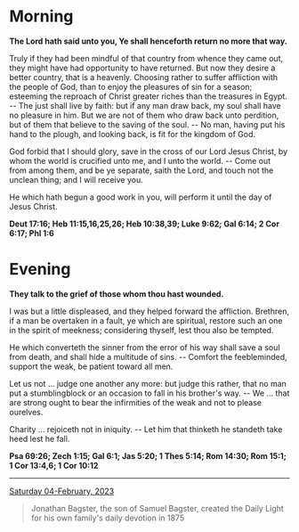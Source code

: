 # Morning

**The Lord hath said unto you, Ye shall henceforth return no more that way.**
 
Truly if they had been mindful of that country from whence they came out, they might have had opportunity to have returned. But now they desire a better country, that is a heavenly. Choosing rather to suffer affliction with the people of God, than to enjoy the pleasures of sin for a season; esteeming the reproach of Christ greater riches than the treasures in Egypt. -- The just shall live by faith: but if any man draw back, my soul shall have no pleasure in him. But we are not of them who draw back unto perdition, but of them that believe to the saving of the soul. -- No man, having put his hand to the plough, and looking back, is fit for the kingdom of God.
 
God forbid that I should glory, save in the cross of our Lord Jesus Christ, by whom the world is crucified unto me, and I unto the world. -- Come out from among them, and be ye separate, saith the Lord, and touch not the unclean thing; and I will receive you.
 
He which hath begun a good work in you, will perform it until the day of Jesus Christ.  

**Deut 17:16; Heb 11:15,16,25,26; Heb 10:38,39; Luke 9:62; Gal 6:14; 2 Cor 6:17; Phl 1:6**

# Evening

**They talk to the grief of those whom thou hast wounded.**
 
I was but a little displeased, and they helped forward the affliction. Brethren, if a man be overtaken in a fault, ye which are spiritual, restore such an one in the spirit of meekness; considering thyself, lest thou also be tempted.
 
He which converteth the sinner from the error of his way shall save a soul from death, and shall hide a multitude of sins. -- Comfort the feebleminded, support the weak, be patient toward all men.
 
Let us not ... judge one another any more: but judge this rather, that no man put a stumblingblock or an occasion to fall in his brother's way. -- We ... that are strong ought to bear the infirmities of the weak and not to please ourelves.
 
Charity ... rejoiceth not in iniquity. -- Let him that thinketh he standeth take heed lest he fall.  

**Psa 69:26; Zech 1:15; Gal 6:1; Jas 5:20; 1 Thes 5:14; Rom 14:30; Rom 15:1; 1 Cor 13:4,6; 1 Cor 10:12**

---

[Saturday 04-February, 2023](https://t.me/s/daily_light)

> Jonathan Bagster, the son of Samuel Bagster, created the Daily Light for his own family's daily devotion in 1875

